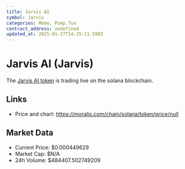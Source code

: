 ```yaml
---
title: Jarvis AI
symbol: Jarvis
categories: Meme, Pump.fun
contract_address: undefined
updated_at: 2025-01-27T14:35:11.598Z
---
```


# Jarvis AI (Jarvis)
The [Jarvis AI token](https://moralis.com/chain/solana/token/price/null) is trading live on the solana blockchain.

## Links
- Price and chart: https://moralis.com/chain/solana/token/price/null

## Market Data
- Current Price: $0.000449629
- Market Cap: $N/A
- 24h Volume: $484407.502749209
